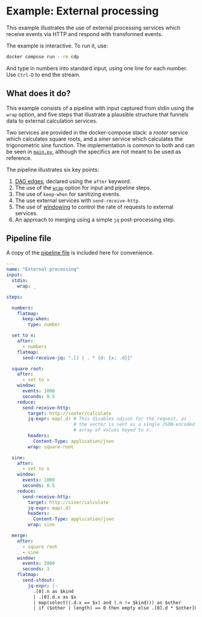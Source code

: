 # Example: External processing

This example illustrates the use of external processing services which
receive events via HTTP and respond with transformed events.

The example is interactive. To run it, use:

```bash
docker compose run --rm cdp
```

And type in numbers into standard input, using one line for each
number. Use `Ctrl-D` to end the stream.

## What does it do?

This example consists of a pipeline with input captured from stdin
using the `wrap` option, and five steps that illustrate a plausible
structure that funnels data to external calculation services.

Two services are provided in the docker-compose stack: a _rooter_
service which calculates square roots, and a _siner_ service which
calculates the trigonometric sine function. The implementation is
common to both and can be seen in [`main.py`](main.py), although the
specifics are not meant to be used as reference.

The pipeline illustrates six key points:
1. [DAG edges](/../../#step-dependencies), declared using the `after`
   keyword.
1. The use of the [`wrap`](/../../#wrapping) option for input and pipeline
   steps.
1. The use of `keep-when` for sanitizing events.
1. The use external services with `send-receive-http`.
1. The use of [windowing](/../../#vector-definitions) to control the rate
   of requests to external services.
1. An approach to merging using a simple `jq` post-processing step.

## Pipeline file

A copy of the [pipeline file](pipeline.yaml) is included here for
convenience.

```yaml
---
name: "External processing"
input:
  stdin:
    wrap: _

steps:

  numbers:
    flatmap:
      keep-when:
        type: number

  set to x:
    after:
      - numbers
    flatmap:
      send-receive-jq: ".[] | . * {d: {x: .d}}"

  square root:
    after:
      - set to x
    window:
      events: 1000
      seconds: 0.5
    reduce:
      send-receive-http:
        target: http://rooter/calculate
        jq-expr: map(.d) # This disables ndjson for the request, as
                         # the vector is sent as a single JSON-encoded
                         # array of values keyed to x.
        headers:
          Content-Type: application/json
        wrap: square-root

  sine:
    after:
      - set to x
    window:
      events: 1000
      seconds: 0.5
    reduce:
      send-receive-http:
        target: http://siner/calculate
        jq-expr: map(.d)
        headers:
          Content-Type: application/json
        wrap: sine

  merge:
    after:
      - square root
      - sine
    window:
      events: 2000
      seconds: 3
    flatmap:
      send-stdout:
        jq-expr: |-
          .[0].n as $kind
          | .[0].d.x as $x
          | map(select((.d.x == $x) and (.n != $kind))) as $other
          | if ($other | length) == 0 then empty else .[0].d * $other[0].d end

```
